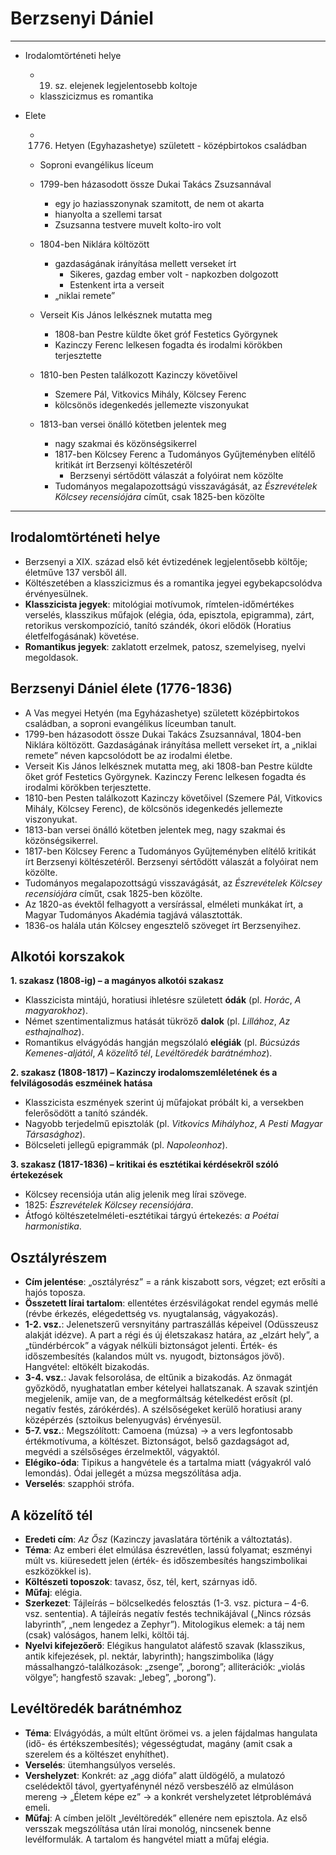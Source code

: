 # Berzsenyi Dániel

---

- Irodalomtörténeti helye
    - 19. sz. elejenek legjelentosebb koltoje
    - klasszicizmus es romantika

- Elete
    - 1776. Hetyen (Egyhazashetye) született - középbirtokos családban

    - Soproni evangélikus líceum

    - 1799-ben házasodott össze Dukai Takács Zsuzsannával
        - egy jo haziasszonynak szamitott, de nem ot akarta
        - hianyolta a szellemi tarsat
        - Zsuzsanna testvere muvelt kolto-iro volt

    - 1804-ben Niklára költözött
        - gazdaságának irányítása mellett verseket írt
            - Sikeres, gazdag ember volt - napkozben dolgozott
            - Estenkent irta a verseit 
        - „niklai remete”

    - Verseit Kis János lelkésznek mutatta meg
        - 1808-ban Pestre küldte őket gróf Festetics Györgynek
        - Kazinczy Ferenc lelkesen fogadta és irodalmi körökben terjesztette

    - 1810-ben Pesten találkozott Kazinczy követőivel
        - Szemere Pál, Vitkovics Mihály, Kölcsey Ferenc
        - kölcsönös idegenkedés jellemezte viszonyukat

    - 1813-ban versei önálló kötetben jelentek meg
        - nagy szakmai és közönségsikerrel
        - 1817-ben Kölcsey Ferenc a Tudományos Gyűjteményben elítélő kritikát írt Berzsenyi költészetéről
            - Berzsenyi sértődött válaszát a folyóirat nem közölte
        - Tudományos megalapozottságú visszavágását, az *Észrevételek Kölcsey recensiójára* címűt, csak 1825-ben közölte

---

## Irodalomtörténeti helye

*   Berzsenyi a XIX. század első két évtizedének legjelentősebb költője; életműve 137 versből áll.
*   Költészetében a klasszicizmus és a romantika jegyei egybekapcsolódva érvényesülnek.
*   **Klasszicista jegyek**: mitológiai motívumok, rímtelen-időmértékes verselés, klasszikus műfajok (elégia, óda, episztola, epigramma), zárt, retorikus verskompozíció, tanító szándék, ókori elődök (Horatius életfelfogásának) követése.
*   **Romantikus jegyek**: zaklatott erzelmek, patosz, szemelyiseg, nyelvi megoldasok.

## Berzsenyi Dániel élete (1776-1836)

*   A Vas megyei Hetyén (ma Egyházashetye) született középbirtokos családban, a soproni evangélikus líceumban tanult.
*   1799-ben házasodott össze Dukai Takács Zsuzsannával, 1804-ben Niklára költözött. Gazdaságának irányítása mellett verseket írt, a „niklai remete” néven kapcsolódott be az irodalmi életbe.
*   Verseit Kis János lelkésznek mutatta meg, aki 1808-ban Pestre küldte őket gróf Festetics Györgynek. Kazinczy Ferenc lelkesen fogadta és irodalmi körökben terjesztette.
*   1810-ben Pesten találkozott Kazinczy követőivel (Szemere Pál, Vitkovics Mihály, Kölcsey Ferenc), de kölcsönös idegenkedés jellemezte viszonyukat.
*   1813-ban versei önálló kötetben jelentek meg, nagy szakmai és közönségsikerrel.
*   1817-ben Kölcsey Ferenc a Tudományos Gyűjteményben elítélő kritikát írt Berzsenyi költészetéről. Berzsenyi sértődött válaszát a folyóirat nem közölte.
*   Tudományos megalapozottságú visszavágását, az *Észrevételek Kölcsey recensiójára* címűt, csak 1825-ben közölte.
*   Az 1820-as évektől felhagyott a versírással, elméleti munkákat írt, a Magyar Tudományos Akadémia tagjává választották.
*   1836-os halála után Kölcsey engesztelő szöveget írt Berzsenyihez.

## Alkotói korszakok

**1. szakasz (1808-ig) – a magányos alkotói szakasz**
*   Klasszicista mintájú, horatiusi ihletésre született **ódák** (pl. *Horác*, *A magyarokhoz*).
*   Német szentimentalizmus hatását tükröző **dalok** (pl. *Lillához*, *Az esthajnalhoz*).
*   Romantikus elvágyódás hangján megszólaló **elégiák** (pl. *Búcsúzás Kemenes-aljától*, *A közelítő tél*, *Levéltöredék barátnémhoz*).

**2. szakasz (1808-1817) – Kazinczy irodalomszemléletének és a felvilágosodás eszméinek hatása**
*   Klasszicista eszmények szerint új műfajokat próbált ki, a versekben felerősödött a tanító szándék.
*   Nagyobb terjedelmű episztolák (pl. *Vitkovics Mihályhoz*, *A Pesti Magyar Társasághoz*).
*   Bölcseleti jellegű epigrammák (pl. *Napoleonhoz*).

**3. szakasz (1817-1836) – kritikai és esztétikai kérdésekről szóló értekezések**
*   Kölcsey recensiója után alig jelenik meg lírai szövege.
*   1825: *Észrevételek Kölcsey recensiójára*.
*   Átfogó költészetelméleti-esztétikai tárgyú értekezés: *a Poétai harmonistika*.

## Osztályrészem

*   **Cím jelentése**: „osztályrész” = a ránk kiszabott sors, végzet; ezt erősíti a hajós toposza.
*   **Összetett lírai tartalom**: ellentétes érzésvilágokat rendel egymás mellé (révbe érkezés, elégedettség vs. nyugtalanság, vágyakozás).
*   **1-2. vsz.**: Jelenetszerű versnyitány partraszállás képeivel (Odüsszeusz alakját idézve). A part a régi és új életszakasz határa, az „elzárt hely”, a „tündérbércok” a vágyak nélküli biztonságot jelenti. Érték- és időszembesítés (kalandos múlt vs. nyugodt, biztonságos jövő). Hangvétel: eltökélt bizakodás.
*   **3-4. vsz.**: Javak felsorolása, de eltűnik a bizakodás. Az önmagát győzködő, nyughatatlan ember kételyei hallatszanak. A szavak szintjén megjelenik, amije van, de a megformáltság kételkedést erősít (pl. negatív festés, zárókérdés). A szélsőségeket kerülő horatiusi arany középérzés (sztoikus belenyugvás) érvényesül.
*   **5-7. vsz.**: Megszólított: Camoena (múzsa) → a vers legfontosabb értékmotívuma, a költészet. Biztonságot, belső gazdagságot ad, megvédi a szélsőséges érzelmektől, vágyaktól.
*   **Elégiko-óda**: Tipikus a hangvétele és a tartalma miatt (vágyakról való lemondás). Ódai jellegét a múzsa megszólítása adja.
*   **Verselés**: szapphói strófa.
## A közelítő tél

*   **Eredeti cím**: *Az Ősz* (Kazinczy javaslatára történik a változtatás).
*   **Téma**: Az emberi élet elmúlása észrevétlen, lassú folyamat; eszményi múlt vs. kiüresedett jelen (érték- és időszembesítés hangszimbolikai eszközökkel is).
*   **Költészeti toposzok**: tavasz, ősz, tél, kert, szárnyas idő.
*   **Műfaj**: elégia.
*   **Szerkezet**: Tájleírás – bölcselkedés felosztás (1-3. vsz. pictura – 4-6. vsz. sententia). A tájleírás negatív festés technikájával („Nincs rózsás labyrinth”, „nem lengedez a Zephyr”). Mitologikus elemek: a táj nem (csak) valóságos, hanem lelki, költői táj.
*   **Nyelvi kifejezőerő**: Elégikus hangulatot aláfestő szavak (klasszikus, antik kifejezések, pl. nektár, labyrinth); hangszimbolika (lágy mássalhangzó-találkozások: „zsenge”, „borong”; alliterációk: „violás völgye”; hangfestő szavak: „lebeg”, „borong”).

## Levéltöredék barátnémhoz

*   **Téma**: Elvágyódás, a múlt eltűnt örömei vs. a jelen fájdalmas hangulata (idő- és értékszembesítés); végességtudat, magány (amit csak a szerelem és a költészet enyhíthet).
*   **Verselés**: ütemhangsúlyos verselés.
*   **Vershelyzet**: Konkrét: az „agg diófa” alatt üldögélő, a mulatozó cselédektől távol, gyertyafénynél néző versbeszélő az elmúláson mereng → „Életem képe ez” → a konkrét vershelyzetet létproblémává emeli.
*   **Műfaj**: A címben jelölt „levéltöredék” ellenére nem episztola. Az első versszak megszólítása után lírai monológ, nincsenek benne levélformulák. A tartalom és hangvétel miatt a műfaj elégia.
